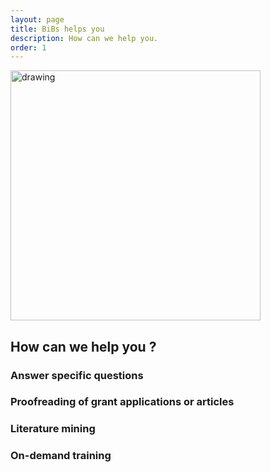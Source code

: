 ```yaml
---
layout: page
title: BiBs helps you
description: How can we help you. 
order: 1
---
```


<img src="{{site.baseurl}}/images/banner.png" alt="drawing" width="400"/>

## How can we help you ?

### Answer specific questions

### Proofreading of grant applications or articles

### Literature mining

### On-demand training 